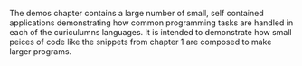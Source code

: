 The demos chapter contains a large number of small, self contained applications demonstrating how common programming tasks are handled in each of the curiculumns languages. It is intended to demonstrate how small peices of code like the snippets from chapter 1 are composed to make larger programs.